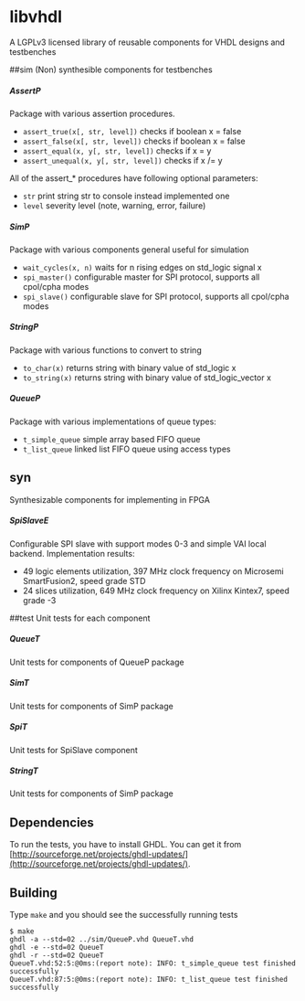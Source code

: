 # libvhdl
A LGPLv3 licensed library of reusable components for VHDL designs and testbenches


##sim
(Non) synthesible components for testbenches

##### AssertP
Package with various assertion procedures.

* `assert_true(x[, str, level])` checks if boolean x = false
* `assert_false(x[, str, level])` checks if boolean x = false
* `assert_equal(x, y[, str, level])` checks if x = y
* `assert_unequal(x, y[, str, level])` checks if x /= y

All of the assert_* procedures have following optional parameters:

* `str` print string str to console instead implemented one
* `level` severity level (note, warning, error, failure)

##### SimP
Package with various components general useful for simulation

* `wait_cycles(x, n)` waits for n rising edges on std_logic signal x
* `spi_master()` configurable master for SPI protocol, supports all cpol/cpha modes
* `spi_slave()` configurable slave for SPI protocol, supports all cpol/cpha modes

##### StringP
Package with various functions to convert to string

* `to_char(x)` returns string with binary value of std_logic x
* `to_string(x)` returns string with binary value of std_logic_vector x

##### QueueP
Package with various implementations of queue types:

* `t_simple_queue` simple array based FIFO queue
* `t_list_queue` linked list FIFO queue using access types


## syn
Synthesizable components for implementing in FPGA

##### SpiSlaveE
Configurable SPI slave with support modes 0-3 and simple VAI local backend.
Implementation results:

* 49 logic elements utilization, 397 MHz clock frequency on Microsemi SmartFusion2, speed grade STD
* 24 slices utilization, 649 MHz clock frequency on Xilinx Kintex7, speed grade -3


##test
Unit tests for each component

##### QueueT
Unit tests for components of QueueP package

##### SimT
Unit tests for components of SimP package

##### SpiT
Unit tests for SpiSlave component

##### StringT
Unit tests for components of SimP package


## Dependencies
To run the tests, you have to install GHDL. You can get it from [http://sourceforge.net/projects/ghdl-updates/](http://sourceforge.net/projects/ghdl-updates/).


## Building
Type `make` and you should see the successfully running tests

```
$ make
ghdl -a --std=02 ../sim/QueueP.vhd QueueT.vhd
ghdl -e --std=02 QueueT
ghdl -r --std=02 QueueT
QueueT.vhd:52:5:@0ms:(report note): INFO: t_simple_queue test finished successfully
QueueT.vhd:87:5:@0ms:(report note): INFO: t_list_queue test finished successfully
```